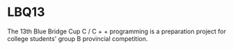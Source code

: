 # LBQ13
The 13th Blue Bridge Cup C / C + + programming is a preparation project for college students' group B provincial competition.
